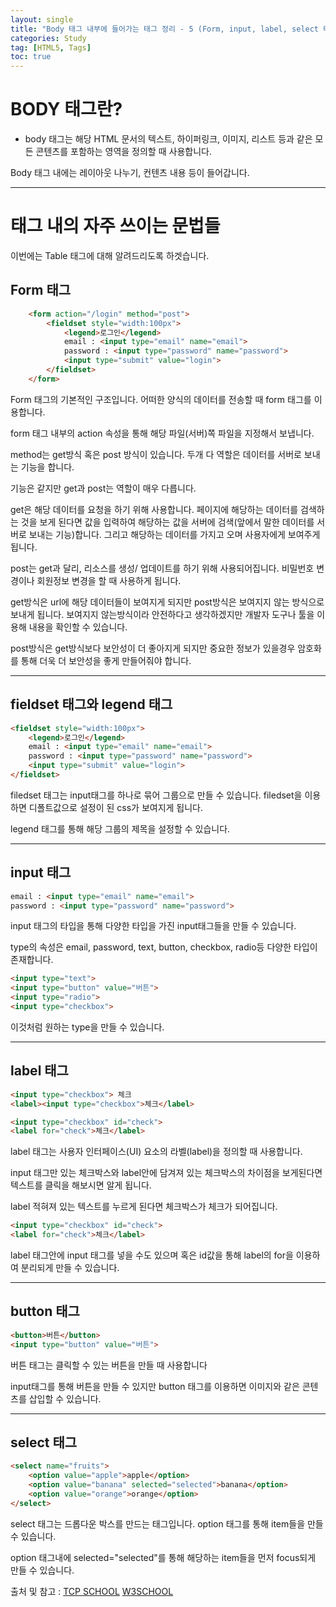 ```yaml
---
layout: single
title: "Body 태그 내부에 들어가는 태그 정리 - 5 (Form, input, label, select 태그)"
categories: Study
tag: [HTML5, Tags]
toc: true
---
```



# BODY 태그란?
- body 태그는 해당 HTML 문서의 텍스트, 하이퍼링크, 이미지, 리스트 등과 같은 모든 콘텐츠를 포함하는 영역을 정의할 때 사용합니다.


Body 태그 내에는 레이아웃 나누기, 컨텐츠 내용 등이 들어갑니다.

---

# <Body> 태그 내의 자주 쓰이는 문법들

이번에는 Table 태그에 대해 알려드리도록 하겟습니다.

## Form 태그

```html
    <form action="/login" method="post">
        <fieldset style="width:100px">
            <legend>로그인</legend>
            email : <input type="email" name="email">
            password : <input type="password" name="password">
            <input type="submit" value="login">
        </fieldset>
    </form>
```

Form 태그의 기본적인 구조입니다. 어떠한 양식의 데이터를 전송할 때 form 태그를 이용합니다.

form 태그 내부의 action 속성을 통해 해당 파일(서버)쪽 파일을 지정해서 보냅니다.

method는 get방식 혹은 post 방식이 있습니다. 두개 다 역할은 데이터를 서버로 보내는 기능을 합니다.

기능은 같지만 get과 post는 역할이 매우 다릅니다.

get은 해당 데이터를 요청을 하기 위해 사용합니다. 페이지에 해당하는 데이터를 검색하는 것을 보게 된다면 값을 입력하여 해당하는 값을 서버에 검색(앞에서 말한 데이터를 서버로 보내는 기능)합니다. 그리고 해당하는 데이터를 가지고 오며 사용자에게 보여주게 됩니다. 

post는 get과 달리, 리소스를 생성/ 업데이트를 하기 위해 사용되어집니다. 비밀번호 변경이나 회원정보 변경을 할 때 사용하게 됩니다. 

get방식은 url에 해당 데이터들이 보여지게 되지만 post방식은 보여지지 않는 방식으로 보내게 됩니다. 보여지지 않는방식이라 안전하다고 생각하겠지만 개발자 도구나 툴을 이용해 내용을 확인할 수 있습니다.

post방식은 get방식보다 보안성이 더 좋아지게 되지만 중요한 정보가 있을경우 암호화를 통해 더욱 더 보안성을 좋게 만들어줘야 합니다.

---

## fieldset 태그와 legend 태그
```html
<fieldset style="width:100px">
    <legend>로그인</legend>
    email : <input type="email" name="email">
    password : <input type="password" name="password">
    <input type="submit" value="login">
</fieldset>
```

filedset 태그는 input태그를 하나로 묶어 그룹으로 만들 수 있습니다. filedset을 이용하면 디폴트값으로 설정이 된 css가 보여지게 됩니다.

legend 태그를 통해 해당 그룹의 제목을 설정할 수 있습니다.

---

## input 태그
```html
email : <input type="email" name="email">
password : <input type="password" name="password">
```

input 태그의 타입을 통해 다양한 타입을 가진 input태그들을 만들 수 있습니다.

type의 속성은 email, password, text, button, checkbox, radio등 다양한 타입이 존재합니다.

```html
<input type="text">
<input type="button" value="버튼">
<input type="radio">
<input type="checkbox"> 
```

이것처럼 원하는 type을 만들 수 있습니다.

---

## label 태그
```html
<input type="checkbox"> 체크
<label><input type="checkbox">체크</label>

<input type="checkbox" id="check">
<label for="check">체크</label>
```

label 태그는 사용자 인터페이스(UI) 요소의 라벨(label)을 정의할 때 사용합니다.

input 태그만 있는 체크박스와 label안에 담겨져 있는 체크박스의 차이점을 보게된다면 텍스트를 클릭을 해보시면 알게 됩니다.

label 적혀져 있는 텍스트를 누르게 된다면 체크박스가 체크가 되어집니다.

```html
<input type="checkbox" id="check">
<label for="check">체크</label>
```

label 태그안에 input 태그를 넣을 수도 있으며 혹은 id값을 통해 label의 for을 이용하여 분리되게 만들 수 있습니다.



---

## button 태그
```html
<button>버튼</button>
<input type="button" value="버튼">
```

버튼 태그는 클릭할 수 있는 버튼을 만들 때 사용합니다

input태그를 통해 버튼을 만들 수 있지만 button 태그를 이용하면 이미지와 같은 콘텐츠를 삽입할 수 있습니다.

---

## select 태그
```html
<select name="fruits">
    <option value="apple">apple</option>
    <option value="banana" selected="selected">banana</option>
    <option value="orange">orange</option>
</select>
```

select 태그는 드롭다운 박스를 만드는 태그입니다. option 태그를 통해 item들을 만들 수 있습니다.

option 태그내에 selected="selected"를 통해 해당하는 item들을 먼저 focus되게 만들 수 있습니다.





출처 및 참고 :  [TCP SCHOOL](http://www.tcpschool.com/)  [W3SCHOOL](https://www.w3schools.com/)